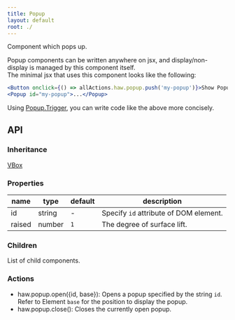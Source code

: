 ```yaml
---
title: Popup
layout: default
root: ./
---
```


Component which pops up.  

Popup components can be written anywhere on jsx, and display/non-display is managed by this component itself.  
The minimal jsx that uses this component looks like the following:

```jsx
<Button onclick={() => allActions.haw.popup.push('my-popup')}>Show Popup</Button>
<Popup id="my-popup">...</Popup>
```

Using [Popup.Trigger](popup.trigger), you can write code like the above more concisely.


API
--------

### Inheritance

[VBox](vbox)

### Properties

| name | type | default | description |
| ---- | -- | ----------- | ---- |
| id | string | - | Specify `id` attribute of DOM element. |
| raised | number | `1` | The degree of surface lift. |

### Children

List of child components.

### Actions

- haw.popup.open({id, base}): Opens a popup specified by the string `id`. Refer to Element `base` for the position to display the popup.
- haw.popup.close(): Closes the currently open popup.
